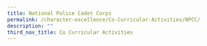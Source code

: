 ```yaml
---
title: National Police Cadet Corps
permalink: /character-excellence/Co-Curricular-Activities/NPCC/
description: ""
third_nav_title: Co Curricular Activities
---
```

